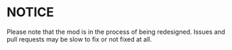 # NOTICE

Please note that the mod is in the process of being redesigned. Issues and pull requests may be slow to fix or not fixed at all.
